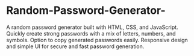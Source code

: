 # Random-Password-Generator-
A random password generator built with HTML, CSS, and JavaScript. Quickly create strong passwords with a mix of letters, numbers, and symbols. Option to copy generated passwords easily. Responsive design and simple UI for secure and fast password generation.
